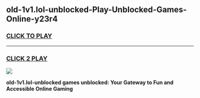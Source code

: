 
## old-1v1.lol-unblocked-Play-Unblocked-Games-Online-y23r4
<h3>
<a href="https://premium76.site?title=old-1v1.lol-unblocked&ref=25A">CLICK TO PLAY</a></h3>
<hr>

<h3>
<a href="https://premium76.site?title=old-1v1.lol-unblocked&ref=25A">CLICK 2 PLAY</a>
  
</h3>

<a href="https://premium76.site?title=old-1v1.lol-unblocked&ref=25A"><img src="https://clearcache.store/games.png"></a>


**old-1v1.lol-unblocked games unblocked: Your Gateway to Fun and Accessible Online Gaming**
